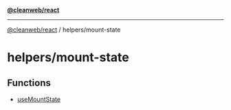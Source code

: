[**@cleanweb/react**](../../README.md)

***

[@cleanweb/react](../../modules.md) / helpers/mount-state

# helpers/mount-state

## Functions

- [useMountState](functions/useMountState.md)
